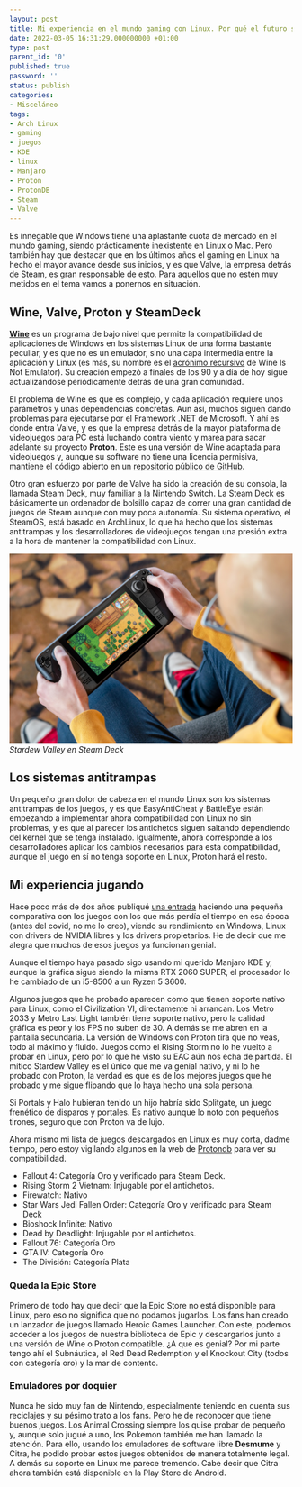 ```yaml
---
layout: post
title: Mi experiencia en el mundo gaming con Linux. Por qué el futuro se ve prometedor
date: 2022-03-05 16:31:29.000000000 +01:00
type: post
parent_id: '0'
published: true
password: ''
status: publish
categories:
- Misceláneo
tags:
- Arch Linux
- gaming
- juegos
- KDE
- linux
- Manjaro
- Proton
- ProtonDB
- Steam
- Valve
---
```


Es innegable que Windows tiene una aplastante cuota de mercado en el mundo gaming, siendo prácticamente inexistente en Linux o Mac. Pero también hay que destacar que en los últimos años el gaming en Linux ha hecho el mayor avance desde sus inicios, y es que Valve, la empresa detrás de Steam, es gran responsable de esto. Para aquellos que no estén muy metidos en el tema vamos a ponernos en situación.

## Wine, Valve, Proton y SteamDeck

<strong><a href="https://www.winehq.org" target="_blank">Wine</a></strong> es un programa de bajo nivel que permite la compatibilidad de aplicaciones de Windows en los sistemas Linux de una forma bastante peculiar, y es que no es un emulador, sino una capa intermedia entre la aplicación y Linux (es más, su nombre es el <a href="https://es.wikipedia.org/wiki/Acr%C3%B3nimo_recursivo" target="_blank">acrónimo recursivo</a> de Wine Is Not Emulator). Su creación empezó a finales de los 90 y a día de hoy sigue actualizándose periódicamente detrás de una gran comunidad.

El problema de Wine es que es complejo, y cada aplicación requiere unos parámetros y unas dependencias concretas. Aun así, muchos siguen dando problemas para ejecutarse por el Framework .NET de Microsoft. Y ahí es donde entra Valve, y es que la empresa detrás de la mayor plataforma de videojuegos para PC está luchando contra viento y marea para sacar adelante su proyecto <strong>Proton</strong>. Este es una versión de Wine adaptada para videojuegos y, aunque su software no tiene una licencia permisiva, mantiene el código abierto en un <a href="https://github.com/ValveSoftware/Proton" target="_blank">repositorio público de GitHub</a>.

Otro gran esfuerzo por parte de Valve ha sido la creación de su consola, la llamada Steam Deck, muy familiar a la Nintendo Switch. La Steam Deck es básicamente un ordenador de bolsillo capaz de correr una gran cantidad de juegos de Steam aunque con muy poca autonomía. Su sistema operativo, el SteamOS, está basado en ArchLinux, lo que ha hecho que los sistemas antitrampas y los desarrolladores de videojuegos tengan una presión extra a la hora de mantener la compatibilidad con Linux.

![Una persona jugando Stardew Valley en un Steam Deck](/assets/2022/03/playing_stardew.jpg)
_Stardew Valley en Steam Deck_

## Los sistemas antitrampas

Un pequeño gran dolor de cabeza en el mundo Linux son los sistemas antitrampas de los juegos, y es que EasyAntiCheat y BattleEye están empezando a implementar ahora compatibilidad con Linux no sin problemas, y es que al parecer los antichetos siguen saltando dependiendo del kernel que se tenga instalado. Igualmente, ahora corresponde a los desarrolladores aplicar los cambios necesarios para esta compatibilidad, aunque el juego en sí no tenga soporte en Linux, Proton hará el resto.

## Mi experiencia jugando

Hace poco más de dos años publiqué <a href="https://www.odiseageek.es/probando-juegos-en-manjaro-kde/">una entrada</a> haciendo una pequeña comparativa con los juegos con los que más perdía el tiempo en esa época (antes del covid, no me lo creo), viendo su rendimiento en Windows, Linux con drivers de NVIDIA libres y los drivers propietarios. He de decir que me alegra que muchos de esos juegos ya funcionan genial.

Aunque el tiempo haya pasado sigo usando mi querido Manjaro KDE y, aunque la gráfica sigue siendo la misma RTX 2060 SUPER, el procesador lo he cambiado de un i5-8500 a un Ryzen 5 3600.

Algunos juegos que he probado aparecen como que tienen soporte nativo para Linux, como el Civilization VI, directamente ni arrancan. Los Metro 2033 y Metro Last Light también tiene soporte nativo, pero la calidad gráfica es peor y los FPS no suben de 30. A demás se me abren en la pantalla secundaria. La versión de Windows con Proton tira que no veas, todo al máximo y fluido. Juegos como el Rising Storm no lo he vuelto a probar en Linux, pero por lo que he visto su EAC aún nos echa de partida. El mítico Stardew Valley es el único que me va genial nativo, y ni lo he probado con Proton, la verdad es que  es de los mejores juegos que he probado y me sigue flipando que lo haya hecho una sola persona.

Si Portals y Halo hubieran tenido un hijo habría sido Splitgate, un juego frenético de disparos y portales. Es nativo aunque lo noto con pequeños tirones, seguro que con Proton va de lujo.

Ahora mismo mi lista de juegos descargados en Linux es muy corta, dadme tiempo, pero estoy vigilando algunos en la web de <a href="https://www.protondb.com" target="_blank">Protondb</a> para ver su compatibilidad.

<ul>
<li>Fallout 4: Categoría Oro y verificado para Steam Deck.</li>
<li>Rising Storm 2 Vietnam: Injugable por el antichetos.</li>
<li>Firewatch: Nativo</li>
<li>Star Wars Jedi Fallen Order: Categoría Oro y verificado para Steam Deck</li>
<li>Bioshock Infinite: Nativo</li>
<li>Dead by Deadlight: Injugable por el antichetos.</li>
<li>Fallout 76: Categoría Oro</li>
<li>GTA IV: Categoría Oro</li>
<li>The División: Categoría Plata</li>
</ul>

### Queda la Epic Store

Primero de todo hay que decir que la Epic Store no está disponible para Linux, pero eso no significa que no podamos jugarlos. Los fans han creado un lanzador de juegos llamado Heroic Games Launcher. Con este, podemos acceder a los juegos de nuestra biblioteca de Epic y descargarlos junto a una versión de Wine o Proton compatible. ¿A que es genial? Por mi parte tengo ahí el Subnáutica, el Red Dead Redemption y el Knockout City (todos con categoría oro) y la mar de contento.

### Emuladores por doquier

Nunca he sido muy fan de Nintendo, especialmente teniendo en cuenta sus reciclajes y su pésimo trato a los fans. Pero he de reconocer que tiene buenos juegos. Los Animal Crossing siempre los quise probar de pequeño y, aunque solo jugué a uno, los Pokemon también me han llamado la atención. Para ello, usando los emuladores de software libre <strong>Desmume</strong> y Citra, he podido probar estos juegos obtenidos de manera totalmente legal. A demás su soporte en Linux me parece tremendo. Cabe decir que Citra ahora también está disponible en la Play Store de Android.